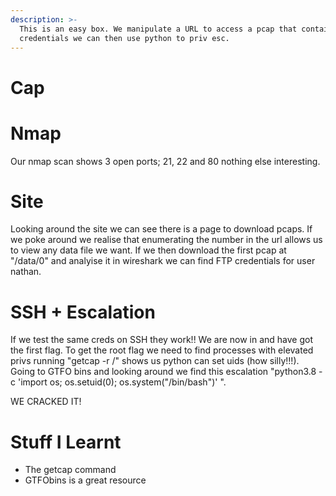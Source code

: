 ```yaml
---
description: >-
  This is an easy box. We manipulate a URL to access a pcap that contains FTP
  credentials we can then use python to priv esc.
---
```


# Cap

# Nmap

Our nmap scan shows 3 open ports; 21, 22 and 80 nothing else interesting.

# Site

Looking around the site we can see there is a page to download pcaps. If we poke around we realise that enumerating the number in the url allows us to view any data file we want. If we then download the first pcap at "/data/0" and analyise it in wireshark we can find FTP credentials for user nathan.

# SSH + Escalation&#x20;

If we test the same creds on SSH they work!! We are now in and have got the first flag. To get the root flag we need to find processes with elevated privs running "getcap -r /" shows us python can set uids (how silly!!!). Going to GTFO bins and looking around we find this escalation "python3.8 -c 'import os; os.setuid(0); os.system("/bin/bash")' ".&#x20;

WE CRACKED IT!

# Stuff I Learnt

* The getcap command
* GTFObins is a great resource

